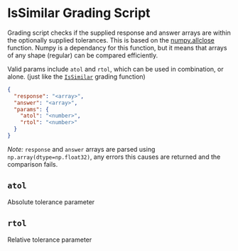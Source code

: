 # IsSimilar Grading Script

Grading script checks if the supplied response and answer arrays are within the optionally supplied tolerances. This is based on the [numpy.allclose](https://numpy.org/doc/stable/reference/generated/numpy.allclose.html) function. Numpy is a dependancy for this function, but it means that arrays of any shape (regular) can be compared efficiently.

Valid params include `atol` and `rtol`, which can be used in combination, or alone. (just like the [`IsSimilar`](https://github.com/Software-for-Maths-Learning/IsSimilar) grading function)

```json
{
  "response": "<array>",
  "answer": "<array>",
  "params": {
    "atol": "<number>",
    "rtol": "<number>"
  }
}
```

_Note:_ `response` and `answer` arrays are parsed using `np.array(dtype=np.float32)`, any errors this causes are returned and the comparison fails.

## `atol`

Absolute tolerance parameter

## `rtol`

Relative tolerance parameter
